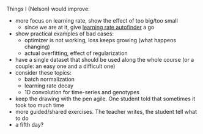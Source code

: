 Things I (Nelson) would improve:

* more focus on learning rate, show the effect of too big/too small
	* since we are at it, give [learning rate autofinder](https://www.pyimagesearch.com/2019/08/05/keras-learning-rate-finder/ ) a go 
* show practical examples of bad cases:
    * optimizer is not working, loss keeps growing (what happens changing)
    * actual overfitting, effect of regularization
* have a single dataset that should be used along the whole course (or a couple: an easy one and a difficult one)
* consider these topics:
    * batch normalization
    * learning rate decay
    * 1D convolution for time-series and genotypes
* keep the drawing with the pen agile. One student told that sometimes it took too much time
* more guided/shared exercises. The teacher writes, the student tell what to do
* a fifth day?
